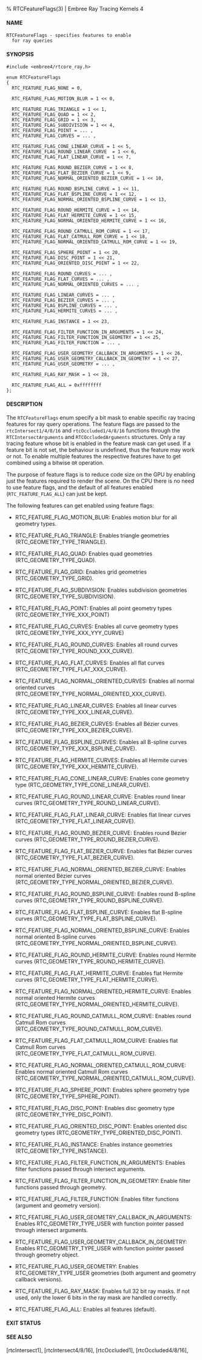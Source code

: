 % RTCFeatureFlags(3) | Embree Ray Tracing Kernels 4

#### NAME

    RTCFeatureFlags - specifies features to enable
      for ray queries

#### SYNOPSIS

    #include <embree4/rtcore_ray.h>

    enum RTCFeatureFlags
    {
      RTC_FEATURE_FLAG_NONE = 0,
      
      RTC_FEATURE_FLAG_MOTION_BLUR = 1 << 0,

      RTC_FEATURE_FLAG_TRIANGLE = 1 << 1,
      RTC_FEATURE_FLAG_QUAD = 1 << 2,
      RTC_FEATURE_FLAG_GRID = 1 << 3,
      RTC_FEATURE_FLAG_SUBDIVISION = 1 << 4,
      RTC_FEATURE_FLAG_POINT = ... ,
      RTC_FEATURE_FLAG_CURVES = ... ,
     
      RTC_FEATURE_FLAG_CONE_LINEAR_CURVE = 1 << 5,
      RTC_FEATURE_FLAG_ROUND_LINEAR_CURVE  = 1 << 6,
      RTC_FEATURE_FLAG_FLAT_LINEAR_CURVE = 1 << 7,

      RTC_FEATURE_FLAG_ROUND_BEZIER_CURVE = 1 << 8,
      RTC_FEATURE_FLAG_FLAT_BEZIER_CURVE = 1 << 9,
      RTC_FEATURE_FLAG_NORMAL_ORIENTED_BEZIER_CURVE = 1 << 10,

      RTC_FEATURE_FLAG_ROUND_BSPLINE_CURVE = 1 << 11,
      RTC_FEATURE_FLAG_FLAT_BSPLINE_CURVE = 1 << 12,
      RTC_FEATURE_FLAG_NORMAL_ORIENTED_BSPLINE_CURVE = 1 << 13,

      RTC_FEATURE_FLAG_ROUND_HERMITE_CURVE = 1 << 14,
      RTC_FEATURE_FLAG_FLAT_HERMITE_CURVE = 1 << 15,
      RTC_FEATURE_FLAG_NORMAL_ORIENTED_HERMITE_CURVE = 1 << 16,

      RTC_FEATURE_FLAG_ROUND_CATMULL_ROM_CURVE = 1 << 17,
      RTC_FEATURE_FLAG_FLAT_CATMULL_ROM_CURVE = 1 << 18,
      RTC_FEATURE_FLAG_NORMAL_ORIENTED_CATMULL_ROM_CURVE = 1 << 19,

      RTC_FEATURE_FLAG_SPHERE_POINT = 1 << 20,
      RTC_FEATURE_FLAG_DISC_POINT = 1 << 21,
      RTC_FEATURE_FLAG_ORIENTED_DISC_POINT = 1 << 22,

      RTC_FEATURE_FLAG_ROUND_CURVES = ... ,
      RTC_FEATURE_FLAG_FLAT_CURVES = ... ,
      RTC_FEATURE_FLAG_NORMAL_ORIENTED_CURVES = ... ,
      
      RTC_FEATURE_FLAG_LINEAR_CURVES = ... ,
      RTC_FEATURE_FLAG_BEZIER_CURVES = ... ,
      RTC_FEATURE_FLAG_BSPLINE_CURVES = ... ,
      RTC_FEATURE_FLAG_HERMITE_CURVES = ... ,
      
      RTC_FEATURE_FLAG_INSTANCE = 1 << 23,

      RTC_FEATURE_FLAG_FILTER_FUNCTION_IN_ARGUMENTS = 1 << 24,
      RTC_FEATURE_FLAG_FILTER_FUNCTION_IN_GEOMETRY = 1 << 25,
      RTC_FEATURE_FLAG_FILTER_FUNCTION = ... ,
    
      RTC_FEATURE_FLAG_USER_GEOMETRY_CALLBACK_IN_ARGUMENTS = 1 << 26,
      RTC_FEATURE_FLAG_USER_GEOMETRY_CALLBACK_IN_GEOMETRY = 1 << 27,
      RTC_FEATURE_FLAG_USER_GEOMETRY = ... ,

      RTC_FEATURE_FLAG_RAY_MASK = 1 << 28,
    
      RTC_FEATURE_FLAG_ALL = 0xffffffff
    };


#### DESCRIPTION

The `RTCFeatureFlags` enum specify a bit mask to enable specific ray
tracing features for ray query operations. The feature flags are
passed to the `rtcIntersect1/4/8/16` and `rtcOccluded1/4/8/16`
functions through the `RTCIntersectArguments` and
`RTCOccludedArguments` structures. Only a ray tracing feature whose
bit is enabled in the feature mask can get used. If a feature bit is
not set, the behaviour is undefined, thus the feature may work or
not. To enable multiple features the respective features have to get
combined using a bitwise `OR` operation.

The purpose of feature flags is to reduce code size on the GPU by
enabling just the features required to render the scene. On the CPU
there is no need to use feature flags, and the default of all features
enabled (`RTC_FEATURE_FLAG_ALL`) can just be kept.

The following features can get enabled using feature flags:

- RTC_FEATURE_FLAG_MOTION_BLUR: Enables motion blur for all geometry types.

- RTC_FEATURE_FLAG_TRIANGLE: Enables triangle geometries (RTC_GEOMETRY_TYPE_TRIANGLE).

- RTC_FEATURE_FLAG_QUAD: Enables quad geometries (RTC_GEOMETRY_TYPE_QUAD).

- RTC_FEATURE_FLAG_GRID: Enables grid geometries (RTC_GEOMETRY_TYPE_GRID).

- RTC_FEATURE_FLAG_SUBDIVISION: Enables subdivision geometries (RTC_GEOMETRY_TYPE_SUBDIVISION).

- RTC_FEATURE_FLAG_POINT: Enables all point geometry types (RTC_GEOMETRY_TYPE_XXX_POINT)

- RTC_FEATURE_FLAG_CURVES: Enables all curve geometry types (RTC_GEOMETRY_TYPE_XXX_YYY_CURVE)

- RTC_FEATURE_FLAG_ROUND_CURVES: Enables all round curves (RTC_GEOMETRY_TYPE_ROUND_XXX_CURVE).

- RTC_FEATURE_FLAG_FLAT_CURVES: Enables all flat curves (RTC_GEOMETRY_TYPE_FLAT_XXX_CURVE).

- RTC_FEATURE_FLAG_NORMAL_ORIENTED_CURVES: Enables all normal oriented curves (RTC_GEOMETRY_TYPE_NORMAL_ORIENTED_XXX_CURVE).
      
- RTC_FEATURE_FLAG_LINEAR_CURVES: Enables all linear curves (RTC_GEOMETRY_TYPE_XXX_LINEAR_CURVE).

- RTC_FEATURE_FLAG_BEZIER_CURVES: Enables all Bézier curves (RTC_GEOMETRY_TYPE_XXX_BEZIER_CURVE).

- RTC_FEATURE_FLAG_BSPLINE_CURVES: Enables all B-spline curves (RTC_GEOMETRY_TYPE_XXX_BSPLINE_CURVE).

- RTC_FEATURE_FLAG_HERMITE_CURVES: Enables all Hermite curves (RTC_GEOMETRY_TYPE_XXX_HERMITE_CURVE).
  
- RTC_FEATURE_FLAG_CONE_LINEAR_CURVE: Enables cone geometry type (RTC_GEOMETRY_TYPE_CONE_LINEAR_CURVE).

- RTC_FEATURE_FLAG_ROUND_LINEAR_CURVE: Enables round linear curves (RTC_GEOMETRY_TYPE_ROUND_LINEAR_CURVE).

- RTC_FEATURE_FLAG_FLAT_LINEAR_CURVE: Enables flat linear curves (RTC_GEOMETRY_TYPE_FLAT_LINEAR_CURVE).

- RTC_FEATURE_FLAG_ROUND_BEZIER_CURVE: Enables round Bézier curves (RTC_GEOMETRY_TYPE_ROUND_BEZIER_CURVE).

- RTC_FEATURE_FLAG_FLAT_BEZIER_CURVE: Enables flat Bézier curves (RTC_GEOMETRY_TYPE_FLAT_BEZIER_CURVE).

- RTC_FEATURE_FLAG_NORMAL_ORIENTED_BEZIER_CURVE: Enables normal oriented Bézier curves (RTC_GEOMETRY_TYPE_NORMAL_ORIENTED_BEZIER_CURVE).

- RTC_FEATURE_FLAG_ROUND_BSPLINE_CURVE: Enables round B-spline curves (RTC_GEOMETRY_TYPE_ROUND_BSPLINE_CURVE).

- RTC_FEATURE_FLAG_FLAT_BSPLINE_CURVE: Enables flat B-spline curves (RTC_GEOMETRY_TYPE_FLAT_BSPLINE_CURVE).

- RTC_FEATURE_FLAG_NORMAL_ORIENTED_BSPLINE_CURVE: Enables normal oriented B-spline curves (RTC_GEOMETRY_TYPE_NORMAL_ORIENTED_BSPLINE_CURVE).

- RTC_FEATURE_FLAG_ROUND_HERMITE_CURVE: Enables round Hermite curves (RTC_GEOMETRY_TYPE_ROUND_HERMITE_CURVE).

- RTC_FEATURE_FLAG_FLAT_HERMITE_CURVE: Enables flat Hermite curves (RTC_GEOMETRY_TYPE_FLAT_HERMITE_CURVE).

- RTC_FEATURE_FLAG_NORMAL_ORIENTED_HERMITE_CURVE: Enables normal oriented Hermite curves (RTC_GEOMETRY_TYPE_NORMAL_ORIENTED_HERMITE_CURVE).

- RTC_FEATURE_FLAG_ROUND_CATMULL_ROM_CURVE: Enables round Catmull Rom curves (RTC_GEOMETRY_TYPE_ROUND_CATMULL_ROM_CURVE).

- RTC_FEATURE_FLAG_FLAT_CATMULL_ROM_CURVE: Enables flat Catmull Rom curves (RTC_GEOMETRY_TYPE_FLAT_CATMULL_ROM_CURVE).

- RTC_FEATURE_FLAG_NORMAL_ORIENTED_CATMULL_ROM_CURVE: Enables normal oriented Catmull Rom curves (RTC_GEOMETRY_TYPE_NORMAL_ORIENTED_CATMULL_ROM_CURVE).

- RTC_FEATURE_FLAG_SPHERE_POINT: Enables sphere geometry type (RTC_GEOMETRY_TYPE_SPHERE_POINT).

- RTC_FEATURE_FLAG_DISC_POINT: Enables disc geometry type (RTC_GEOMETRY_TYPE_DISC_POINT).

- RTC_FEATURE_FLAG_ORIENTED_DISC_POINT: Enables oriented disc geometry types (RTC_GEOMETRY_TYPE_ORIENTED_DISC_POINT).

- RTC_FEATURE_FLAG_INSTANCE: Enables instance geometries (RTC_GEOMETRY_TYPE_INSTANCE).

- RTC_FEATURE_FLAG_FILTER_FUNCTION_IN_ARGUMENTS: Enables filter functions passed through intersect arguments.

- RTC_FEATURE_FLAG_FILTER_FUNCTION_IN_GEOMETRY: Enable filter functions passed through geometry.
    
- RTC_FEATURE_FLAG_FILTER_FUNCTION: Enables filter functions (argument and geometry version).
    
- RTC_FEATURE_FLAG_USER_GEOMETRY_CALLBACK_IN_ARGUMENTS: Enables RTC_GEOMETRY_TYPE_USER with function pointer passed through intersect arguments.

- RTC_FEATURE_FLAG_USER_GEOMETRY_CALLBACK_IN_GEOMETRY: Enables RTC_GEOMETRY_TYPE_USER with function pointer passed through geometry object.
    
- RTC_FEATURE_FLAG_USER_GEOMETRY: Enables RTC_GEOMETRY_TYPE_USER geometries (both argument and geometry callback versions).

- RTC_FEATURE_FLAG_RAY_MASK: Enables full 32 bit ray masks. If not used, only the lower 6 bits in the ray mask are handled correctly.
    
- RTC_FEATURE_FLAG_ALL: Enables all features (default).


#### EXIT STATUS

#### SEE ALSO

[rtcIntersect1], [rtcIntersect4/8/16], [rtcOccluded1], [rtcOccluded4/8/16],

